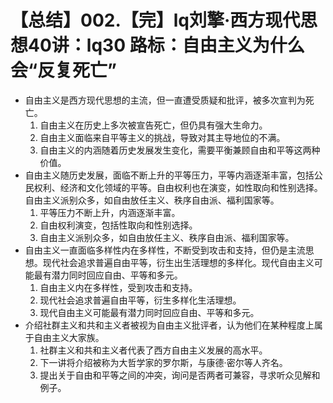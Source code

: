 # 【总结】002.【完】lq刘擎·西方现代思想40讲：lq30 路标：自由主义为什么会“反复死亡”

-   自由主义是西方现代思想的主流，但一直遭受质疑和批评，被多次宣判为死亡。
    1.  自由主义在历史上多次被宣告死亡，但仍具有强大生命力。
    2.  自由主义面临来自平等主义的挑战，导致对其主导地位的不满。
    3.  自由主义的内涵随着历史发展发生变化，需要平衡兼顾自由和平等这两种价值。
-   自由主义随历史发展，面临不断上升的平等压力，平等内涵逐渐丰富，包括公民权利、经济和文化领域的平等。自由权利也在演变，如性取向和性别选择。自由主义派别众多，如自由放任主义、秩序自由派、福利国家等。
    1.  平等压力不断上升，内涵逐渐丰富。
    2.  自由权利演变，包括性取向和性别选择。
    3.  自由主义派别众多，如自由放任主义、秩序自由派、福利国家等。
-   自由主义一直面临多样性内在多样性，不断受到攻击和支持，但仍是主流思想。现代社会追求普遍自由平等，衍生出生活理想的多样化。现代自由主义可能最有潜力同时回应自由、平等和多元。
    1.  自由主义内在多样性，受到攻击和支持。
    2.  现代社会追求普遍自由平等，衍生多样化生活理想。
    3.  现代自由主义可能最有潜力同时回应自由、平等和多元。
-   介绍社群主义和共和主义者被视为自由主义批评者，认为他们在某种程度上属于自由主义大家族。
    1.  社群主义和共和主义者代表了西方自由主义发展的高水平。
    2.  下一讲将介绍被称为大哲学家的罗尔斯，与康德·密尔等人齐名。
    3.  提出关于自由和平等之间的冲突，询问是否两者可兼容，寻求听众见解和例子。